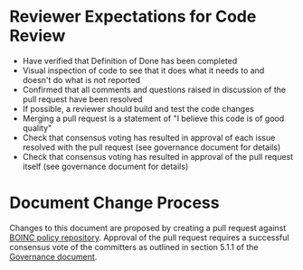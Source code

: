 # Reviewer Expectations for Code Review
- Have verified that Definition of Done has been completed
- Visual inspection of code to see that it does what it needs to and doesn't do what is not reported
- Confirmed that all comments and questions raised in discussion of the pull request have been resolved
- If possible, a reviewer should build and test the code changes
- Merging a pull request is a statement of "I believe this code is of good quality"
- Check that consensus voting has resulted in approval of each issue resolved with the pull request (see governance document for details)
- Check that consensus voting has resulted in approval of the pull request itself (see governance document for details)

# Document Change Process
Changes to this document are proposed by creating a pull request against [BOINC policy repository](https://github.com/BOINC/boinc-policy).  Approval of the pull request requires a successful consensus vote of the committers as outlined in section 5.1.1 of the [Governance document](https://github.com/BOINC/boinc-policy/blob/master/Governance.md).
